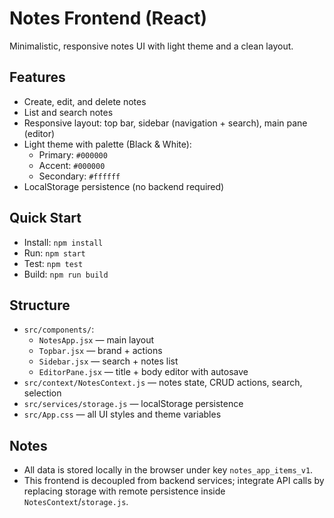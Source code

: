 # Notes Frontend (React)

Minimalistic, responsive notes UI with light theme and a clean layout.

## Features
- Create, edit, and delete notes
- List and search notes
- Responsive layout: top bar, sidebar (navigation + search), main pane (editor)
- Light theme with palette (Black & White):
  - Primary: `#000000`
  - Accent: `#000000`
  - Secondary: `#ffffff`
- LocalStorage persistence (no backend required)

## Quick Start
- Install: `npm install`
- Run: `npm start`
- Test: `npm test`
- Build: `npm run build`

## Structure
- `src/components/`:
  - `NotesApp.jsx` — main layout
  - `Topbar.jsx` — brand + actions
  - `Sidebar.jsx` — search + notes list
  - `EditorPane.jsx` — title + body editor with autosave
- `src/context/NotesContext.js` — notes state, CRUD actions, search, selection
- `src/services/storage.js` — localStorage persistence
- `src/App.css` — all UI styles and theme variables

## Notes
- All data is stored locally in the browser under key `notes_app_items_v1`.
- This frontend is decoupled from backend services; integrate API calls by replacing storage with remote persistence inside `NotesContext`/`storage.js`.
